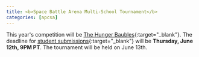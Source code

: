 ```yaml
---
title: <b>Space Battle Arena Multi-School Tournament</b>
categories: [apcsa]
---
```

This year's competition will be [The Hunger Baubles](https://mikeware.github.io/SpaceBattleArena/games/thehungerbaubles.html){:target="_blank"}. The deadline for [student submissions](https://battlearena.mikeware.com/submit/index.html){:target="_blank"} will be <b>Thursday, June 12th, 9PM PT</b>. The tournament will be held on June 13th.
